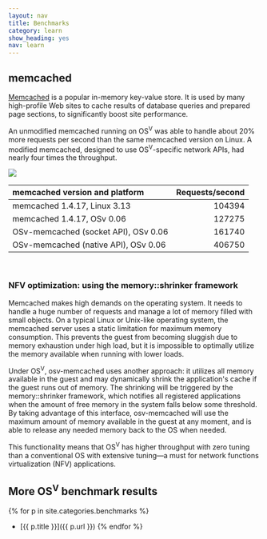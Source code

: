 ```yaml
---
layout: nav
title: Benchmarks
category: learn
show_heading: yes
nav: learn
---
```


## memcached

[Memcached](http://memcached.org/) is a popular in-memory key-value store. It is used by many high-profile Web sites to cache results of database queries and prepared page sections, to significantly boost site performance.

An unmodified memcached running on OS<sup>V</sup> was able to handle about 20% more requests per second than the same memcached version on Linux. A modified memcached, designed to use OS<sup>V</sup>-specific network APIs, had nearly four times the throughput. 

<img src="https://docs.google.com/a/cloudius-systems.com/spreadsheet/oimg?key=0ArcF3GCoRwFrdHdqdFgwRWJGY3FmZlVSbTExZFBKWmc&oid=2&zx=l8qch0b4ej0z" />

<!--more-->

|memcached version and platform      |Requests/second|
|:-----------------------------------|--------------:|
|memcached 1.4.17, Linux 3.13        |104394         |
|memcached 1.4.17, OSv 0.06          |127275         |
|OSv-memcached (socket API), OSv 0.06|161740         |
|OSv-memcached (native API), OSv 0.06|406750         |

&nbsp;

### NFV optimization: using the memory::shrinker framework

Memcached makes high demands on the operating system. It needs to handle a huge number of requests and manage a lot of memory filled with small objects.  On a typical Linux or Unix-like operating system, the memcached server uses a static limitation for maximum memory consumption. This prevents the guest from becoming sluggish due to memory exhaustion under high load, but it is impossible to optimally utilize the memory available when running with lower loads.

Under OS<sup>V</sup>, osv-memcached uses another approach: it utilizes all memory available in the guest and may dynamically shrink the application's cache if the guest runs out of memory.  The shrinking will be triggered by the memory::shrinker framework, which notifies all registered applications when the amount of free memory in the system falls below some threshold.  By taking advantage of this interface,  osv-memcached will use the maximum amount of memory available in the guest at any moment, and is able to release any needed memory back to the OS when needed.

This functionality means that OS<sup>V</sup> has higher throughput with zero tuning than a conventional OS with extensive tuning&mdash;a must for network functions virtualization (NFV) applications.


## More OS<sup>V</sup> benchmark results


{% for p in site.categories.benchmarks %}
* [{{ p.title }}]({{ p.url }})
{% endfor %}
